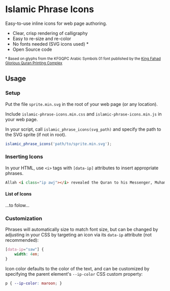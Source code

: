 # Islamic Phrase Icons

Easy-to-use inline icons for web page authoring.

- Clear, crisp rendering of calligraphy
- Easy to re-size and re-color
- No fonts needed (SVG icons used) *
- Open Source code

<small>* Based on glyphs from the KFGQPC Arabic Symbols 01 font published by the [King Fahad Glorious Quran Printing Complex](http://qurancomplex.org/?Lan=en)</small>

## Usage


### Setup

Put the file ```sprite.min.svg``` in the root of your web page (or any location).

Include ```islamic-phrase-icons.min.css``` and ```islamic-phrase-icons.min.js``` in your web page.

In your script, call ```islamic_phrase_icons(svg_path)``` and specify the path to the SVG sprite (if not in root).

```javascript
islamic_phrase_icons('path/to/sprite.min.svg');
```

### Inserting Icons

In your HTML, use ```<i>``` tags with ```[data-ip]``` attributes to insert appropriate phrases. 

```html
Allah <i class="ip awj"></i> revealed the Quran to his Messenger, Muhammad <i class="ip saw"></i>.
```

#### List of Icons 

...to folow...

### Customization

Phrases will automatically size to match font size, but can be changed by adjusting in your CSS by targeting an icon via its ```data-ip``` attribute (not recommended):
```css
[data-ip="saw"] {
	width: 4em;
}
```

Icon color defaults to the color of the text, and can be customized by specifying the parent element's ```--ip-color``` CSS custom property:

```css
p { --ip-color: maroon; }
```